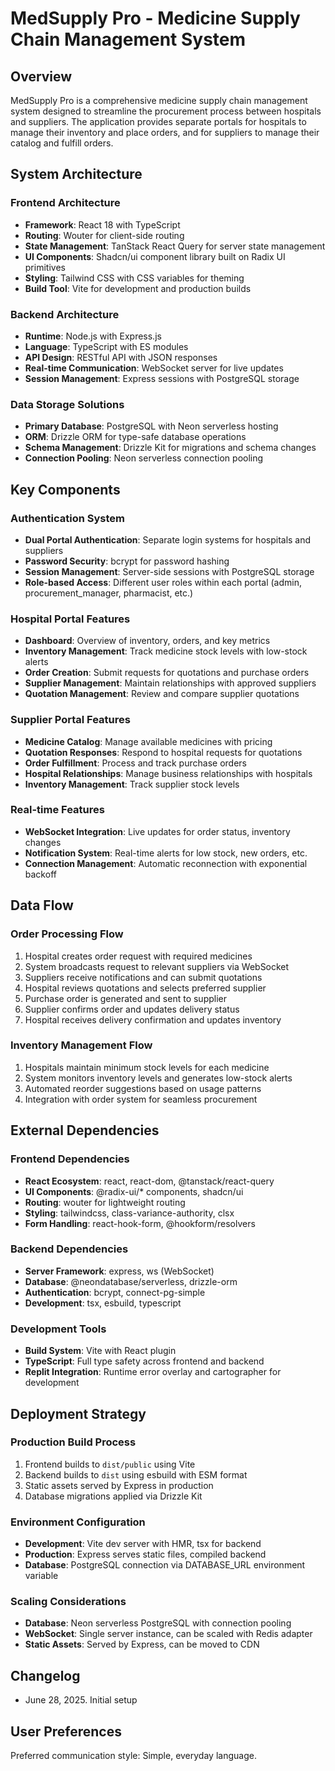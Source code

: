 # MedSupply Pro - Medicine Supply Chain Management System

## Overview

MedSupply Pro is a comprehensive medicine supply chain management system designed to streamline the procurement process between hospitals and suppliers. The application provides separate portals for hospitals to manage their inventory and place orders, and for suppliers to manage their catalog and fulfill orders.

## System Architecture

### Frontend Architecture
- **Framework**: React 18 with TypeScript
- **Routing**: Wouter for client-side routing
- **State Management**: TanStack React Query for server state management
- **UI Components**: Shadcn/ui component library built on Radix UI primitives
- **Styling**: Tailwind CSS with CSS variables for theming
- **Build Tool**: Vite for development and production builds

### Backend Architecture
- **Runtime**: Node.js with Express.js
- **Language**: TypeScript with ES modules
- **API Design**: RESTful API with JSON responses
- **Real-time Communication**: WebSocket server for live updates
- **Session Management**: Express sessions with PostgreSQL storage

### Data Storage Solutions
- **Primary Database**: PostgreSQL with Neon serverless hosting
- **ORM**: Drizzle ORM for type-safe database operations
- **Schema Management**: Drizzle Kit for migrations and schema changes
- **Connection Pooling**: Neon serverless connection pooling

## Key Components

### Authentication System
- **Dual Portal Authentication**: Separate login systems for hospitals and suppliers
- **Password Security**: bcrypt for password hashing
- **Session Management**: Server-side sessions with PostgreSQL storage
- **Role-based Access**: Different user roles within each portal (admin, procurement_manager, pharmacist, etc.)

### Hospital Portal Features
- **Dashboard**: Overview of inventory, orders, and key metrics
- **Inventory Management**: Track medicine stock levels with low-stock alerts
- **Order Creation**: Submit requests for quotations and purchase orders
- **Supplier Management**: Maintain relationships with approved suppliers
- **Quotation Management**: Review and compare supplier quotations

### Supplier Portal Features
- **Medicine Catalog**: Manage available medicines with pricing
- **Quotation Responses**: Respond to hospital requests for quotations
- **Order Fulfillment**: Process and track purchase orders
- **Hospital Relationships**: Manage business relationships with hospitals
- **Inventory Management**: Track supplier stock levels

### Real-time Features
- **WebSocket Integration**: Live updates for order status, inventory changes
- **Notification System**: Real-time alerts for low stock, new orders, etc.
- **Connection Management**: Automatic reconnection with exponential backoff

## Data Flow

### Order Processing Flow
1. Hospital creates order request with required medicines
2. System broadcasts request to relevant suppliers via WebSocket
3. Suppliers receive notifications and can submit quotations
4. Hospital reviews quotations and selects preferred supplier
5. Purchase order is generated and sent to supplier
6. Supplier confirms order and updates delivery status
7. Hospital receives delivery confirmation and updates inventory

### Inventory Management Flow
1. Hospitals maintain minimum stock levels for each medicine
2. System monitors inventory levels and generates low-stock alerts
3. Automated reorder suggestions based on usage patterns
4. Integration with order system for seamless procurement

## External Dependencies

### Frontend Dependencies
- **React Ecosystem**: react, react-dom, @tanstack/react-query
- **UI Components**: @radix-ui/* components, shadcn/ui
- **Routing**: wouter for lightweight routing
- **Styling**: tailwindcss, class-variance-authority, clsx
- **Form Handling**: react-hook-form, @hookform/resolvers

### Backend Dependencies
- **Server Framework**: express, ws (WebSocket)
- **Database**: @neondatabase/serverless, drizzle-orm
- **Authentication**: bcrypt, connect-pg-simple
- **Development**: tsx, esbuild, typescript

### Development Tools
- **Build System**: Vite with React plugin
- **TypeScript**: Full type safety across frontend and backend
- **Replit Integration**: Runtime error overlay and cartographer for development

## Deployment Strategy

### Production Build Process
1. Frontend builds to `dist/public` using Vite
2. Backend builds to `dist` using esbuild with ESM format
3. Static assets served by Express in production
4. Database migrations applied via Drizzle Kit

### Environment Configuration
- **Development**: Vite dev server with HMR, tsx for backend
- **Production**: Express serves static files, compiled backend
- **Database**: PostgreSQL connection via DATABASE_URL environment variable

### Scaling Considerations
- **Database**: Neon serverless PostgreSQL with connection pooling
- **WebSocket**: Single server instance, can be scaled with Redis adapter
- **Static Assets**: Served by Express, can be moved to CDN

## Changelog

- June 28, 2025. Initial setup

## User Preferences

Preferred communication style: Simple, everyday language.